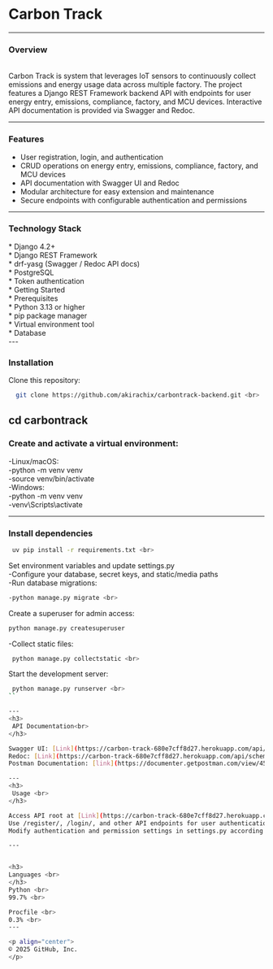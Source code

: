 <h1>
 Carbon Track
</h1>

---
<h3>
 Overview
</h3>
<br>
Carbon Track is system that leverages IoT sensors to continuously collect emissions and energy usage data across multiple factory. The project features a Django REST Framework backend API with endpoints for user energy entry, emissions, compliance, factory, and MCU devices. Interactive API documentation is provided via Swagger and Redoc.

---
<h3>
 Features 
</h3>

*   User registration, login, and authentication <br>
*   CRUD operations on energy entry, emissions, compliance, factory, and MCU devices <br>
*   API documentation with Swagger UI and Redoc <br>
*   Modular architecture for easy extension and maintenance <br>
*   Secure endpoints with configurable authentication and permissions <br>

---
<h3>
 Technology Stack 
</h3>
*   Django 4.2+ <br>
*   Django REST Framework <br>
*   drf-yasg (Swagger / Redoc API docs) <br>
*   PostgreSQL <br>
*   Token authentication <br>
*   Getting Started <br>
*   Prerequisites <br>
*   Python 3.13 or higher <br>
*   pip package manager <br>
*   Virtual environment tool <br>
*   Database <br>
---
<h3>
 Installation<br>
</h3>
Clone this repository: <br>

```sh
  git clone https://github.com/akirachix/carbontrack-backend.git <br>
```
cd carbontrack <br>
---
<h3>
  Create and activate a virtual environment: <br>
</h3>
-Linux/macOS: <br>
-python -m venv venv <br>
-source venv/bin/activate <br>
-Windows: <br>
-python -m venv venv <br>
-venv\Scripts\activate <br>

---
<h3>
  Install dependencies <br>
</h3>

```sh
 uv pip install -r requirements.txt <br>
 ```
 Set environment variables and update settings.py <br>
-Configure your database, secret keys, and static/media paths <br>
-Run database migrations: <br>

```sh
-python manage.py migrate <br>
```
 Create a superuser for admin access: <br>
 ```sh
 python manage.py createsuperuser
 ```
-Collect static files: <br>
```sh
 python manage.py collectstatic <br>
 ```
 Start the development server: <br>
 ```sh
  python manage.py runserver <br>
``

---
<h3>
  API Documentation<br>
</h3>

Swagger UI: [Link](https://carbon-track-680e7cff8d27.herokuapp.com/api/schema/swagger-ui/) <br>
Redoc: [Link](https://carbon-track-680e7cff8d27.herokuapp.com/api/schema/redoc/) <br>
Postman Documentation: [link](https://documenter.getpostman.com/view/45609889/2sB3HooJrj)

---
<h3>
  Usage <br>
</h3>

Access API root at [Link](https://carbon-track-680e7cff8d27.herokuapp.com/api/) to explore available endpoints.
Use /register/, /login/, and other API endpoints for user authentication and resource management.
Modify authentication and permission settings in settings.py according to your needs.

---


<h3>
 Languages <br>
</h3>
Python <br>
99.7% <br>

Procfile <br>
0.3% <br>
---

<p align="center">
 © 2025 GitHub, Inc.
</p>
